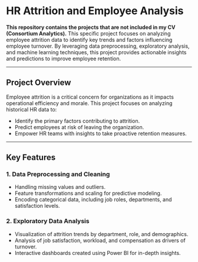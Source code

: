 # HR Attrition and Employee Analysis

**This repository contains the projects that are not included in my CV (Consortium Analytics).** This specific project focuses on analyzing employee attrition data to identify key trends and factors influencing employee turnover. By leveraging data preprocessing, exploratory analysis, and machine learning techniques, this project provides actionable insights and predictions to improve employee retention.

---

## Project Overview

Employee attrition is a critical concern for organizations as it impacts operational efficiency and morale. This project focuses on analyzing historical HR data to:
- Identify the primary factors contributing to attrition.
- Predict employees at risk of leaving the organization.
- Empower HR teams with insights to take proactive retention measures.

---

## Key Features

### 1. **Data Preprocessing and Cleaning**
- Handling missing values and outliers.
- Feature transformations and scaling for predictive modeling.
- Encoding categorical data, including job roles, departments, and satisfaction levels.

### 2. **Exploratory Data Analysis**
- Visualization of attrition trends by department, role, and demographics.
- Analysis of job satisfaction, workload, and compensation as drivers of turnover.
- Interactive dashboards created using Power BI for in-depth insights.

